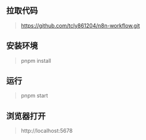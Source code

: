 ## 拉取代码
> https://github.com/tcly861204/n8n-workflow.git

## 安装环境
> pnpm install

## 运行
> pnpm start

## 浏览器打开
> http://localhost:5678
